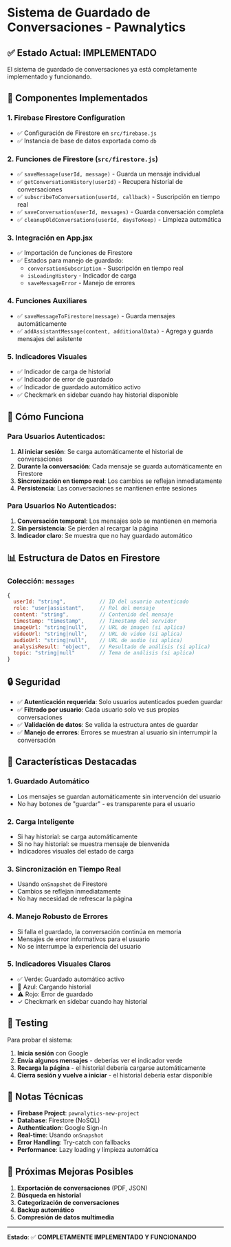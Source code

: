 # Sistema de Guardado de Conversaciones - Pawnalytics

## ✅ Estado Actual: IMPLEMENTADO

El sistema de guardado de conversaciones ya está completamente implementado y funcionando.

## 🔧 Componentes Implementados

### 1. **Firebase Firestore Configuration**
- ✅ Configuración de Firestore en `src/firebase.js`
- ✅ Instancia de base de datos exportada como `db`

### 2. **Funciones de Firestore** (`src/firestore.js`)
- ✅ `saveMessage(userId, message)` - Guarda un mensaje individual
- ✅ `getConversationHistory(userId)` - Recupera historial de conversaciones
- ✅ `subscribeToConversation(userId, callback)` - Suscripción en tiempo real
- ✅ `saveConversation(userId, messages)` - Guarda conversación completa
- ✅ `cleanupOldConversations(userId, daysToKeep)` - Limpieza automática

### 3. **Integración en App.jsx**
- ✅ Importación de funciones de Firestore
- ✅ Estados para manejo de guardado:
  - `conversationSubscription` - Suscripción en tiempo real
  - `isLoadingHistory` - Indicador de carga
  - `saveMessageError` - Manejo de errores

### 4. **Funciones Auxiliares**
- ✅ `saveMessageToFirestore(message)` - Guarda mensajes automáticamente
- ✅ `addAssistantMessage(content, additionalData)` - Agrega y guarda mensajes del asistente

### 5. **Indicadores Visuales**
- ✅ Indicador de carga de historial
- ✅ Indicador de error de guardado
- ✅ Indicador de guardado automático activo
- ✅ Checkmark en sidebar cuando hay historial disponible

## 🚀 Cómo Funciona

### Para Usuarios Autenticados:
1. **Al iniciar sesión**: Se carga automáticamente el historial de conversaciones
2. **Durante la conversación**: Cada mensaje se guarda automáticamente en Firestore
3. **Sincronización en tiempo real**: Los cambios se reflejan inmediatamente
4. **Persistencia**: Las conversaciones se mantienen entre sesiones

### Para Usuarios No Autenticados:
1. **Conversación temporal**: Los mensajes solo se mantienen en memoria
2. **Sin persistencia**: Se pierden al recargar la página
3. **Indicador claro**: Se muestra que no hay guardado automático

## 📊 Estructura de Datos en Firestore

### Colección: `messages`
```javascript
{
  userId: "string",           // ID del usuario autenticado
  role: "user|assistant",     // Rol del mensaje
  content: "string",          // Contenido del mensaje
  timestamp: "timestamp",     // Timestamp del servidor
  imageUrl: "string|null",    // URL de imagen (si aplica)
  videoUrl: "string|null",    // URL de video (si aplica)
  audioUrl: "string|null",    // URL de audio (si aplica)
  analysisResult: "object",   // Resultado de análisis (si aplica)
  topic: "string|null"        // Tema de análisis (si aplica)
}
```

## 🔒 Seguridad

- ✅ **Autenticación requerida**: Solo usuarios autenticados pueden guardar
- ✅ **Filtrado por usuario**: Cada usuario solo ve sus propias conversaciones
- ✅ **Validación de datos**: Se valida la estructura antes de guardar
- ✅ **Manejo de errores**: Errores se muestran al usuario sin interrumpir la conversación

## 🎯 Características Destacadas

### 1. **Guardado Automático**
- Los mensajes se guardan automáticamente sin intervención del usuario
- No hay botones de "guardar" - es transparente para el usuario

### 2. **Carga Inteligente**
- Si hay historial: se carga automáticamente
- Si no hay historial: se muestra mensaje de bienvenida
- Indicadores visuales del estado de carga

### 3. **Sincronización en Tiempo Real**
- Usando `onSnapshot` de Firestore
- Cambios se reflejan inmediatamente
- No hay necesidad de refrescar la página

### 4. **Manejo Robusto de Errores**
- Si falla el guardado, la conversación continúa en memoria
- Mensajes de error informativos para el usuario
- No se interrumpe la experiencia del usuario

### 5. **Indicadores Visuales Claros**
- ✅ Verde: Guardado automático activo
- 🔄 Azul: Cargando historial
- ⚠️ Rojo: Error de guardado
- ✓ Checkmark en sidebar cuando hay historial

## 🧪 Testing

Para probar el sistema:

1. **Inicia sesión** con Google
2. **Envía algunos mensajes** - deberías ver el indicador verde
3. **Recarga la página** - el historial debería cargarse automáticamente
4. **Cierra sesión y vuelve a iniciar** - el historial debería estar disponible

## 📝 Notas Técnicas

- **Firebase Project**: `pawnalytics-new-project`
- **Database**: Firestore (NoSQL)
- **Authentication**: Google Sign-In
- **Real-time**: Usando `onSnapshot`
- **Error Handling**: Try-catch con fallbacks
- **Performance**: Lazy loading y limpieza automática

## 🔮 Próximas Mejoras Posibles

1. **Exportación de conversaciones** (PDF, JSON)
2. **Búsqueda en historial**
3. **Categorización de conversaciones**
4. **Backup automático**
5. **Compresión de datos multimedia**

---

**Estado**: ✅ **COMPLETAMENTE IMPLEMENTADO Y FUNCIONANDO** 